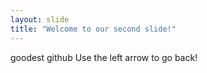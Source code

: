 ```yaml
---
layout: slide
title: "Welcome to our second slide!"
---
```

goodest github
Use the left arrow to go back!
